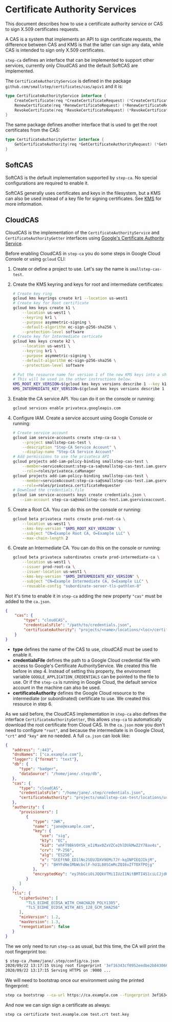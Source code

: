 # Certificate Authority Services

This document describes how to use a certificate authority service or CAS to
sign X.509 certificates requests.

A CAS is a system that implements an API to sign certificate requests, the
difference between CAS and KMS is that the latter can sign any data, while CAS
is intended to sign only X.509 certificates.

`step-ca` defines an interface that can be implemented to support other
services, currently only CloudCAS and the default SoftCAS are implemented.

The `CertificateAuthorityService` is defined in the package
`github.com/smallstep/certificates/cas/apiv1` and it is:

```go
type CertificateAuthorityService interface {
    CreateCertificate(req *CreateCertificateRequest) (*CreateCertificateResponse, error)
    RenewCertificate(req *RenewCertificateRequest) (*RenewCertificateResponse, error)
    RevokeCertificate(req *RevokeCertificateRequest) (*RevokeCertificateResponse, error)
}
```

The same package defines another interface that is used to get the root
certificates from the CAS:

```go
type CertificateAuthorityGetter interface {
    GetCertificateAuthority(req *GetCertificateAuthorityRequest) (*GetCertificateAuthorityResponse, error)
}
```

## SoftCAS

SoftCAS is the default implementation supported by `step-ca`. No special
configurations are required to enable it.

SoftCAS generally uses certificates and keys in the filesystem, but a KMS can
also be used instead of a key file for signing certificates. See [KMS](kms.md)
for more information.

## CloudCAS

CloudCAS is the implementation of the `CertificateAuthorityService` and
`CertificateAuthorityGetter` interfaces using [Google's Certificate Authority
Service](https://cloud.google.com/certificate-authority-service/).

Before enabling CloudCAS in `step-ca` you do some steps in Google Cloud Console
or using `gcloud` CLI:

1. Create or define a project to use. Let's say the name is `smallstep-cas-test`.
2. Create the KMS keyring and keys for root and intermediate certificates:

   ```sh
   # Create key ring
   gcloud kms keyrings create kr1 --location us-west1
   # Create key for Root certificate
   gcloud kms keys create k1 \
       --location us-west1 \
       --keyring kr1 \
       --purpose asymmetric-signing \
       --default-algorithm ec-sign-p256-sha256 \
       --protection-level software
   # Create key for Intermediate certicate
   gcloud kms keys create k2 \
       --location us-west1 \
       --keyring kr1 \
       --purpose asymmetric-signing \
       --default-algorithm ec-sign-p256-sha256 \
       --protection-level software

   # Put the resource name for version 1 of the new KMS keys into a shell variable.
   # This will be used in the other instructions below.
   KMS_ROOT_KEY_VERSION=$(gcloud kms keys versions describe 1 --key k1 --keyring kr1 --location us-west1 --format "value(name)")
   KMS_INTERMEDIATE_KEY_VERSION=$(gcloud kms keys versions describe 1 --key k2 --keyring kr1 --location us-west1 --format "value(name)")
   ```

3. Enable the CA service API. You can do it on the console or running:

   ```sh
   gcloud services enable privateca.googleapis.com
   ```

4. Configure IAM. Create a service account using Google Console or running:

   ```sh
   # Create service account
   gcloud iam service-accounts create step-ca-sa \
       --project smallstep-cas-test \
       --description "Step-CA Service Account" \
       --display-name "Step-CA Service Account"
   # Add permissions to use the privateca API
   gcloud projects add-iam-policy-binding smallstep-cas-test \
       --member=serviceAccount:step-ca-sa@smallstep-cas-test.iam.gserviceaccount.com \
       --role=roles/privateca.caManager
   gcloud projects add-iam-policy-binding smallstep-cas-test \
       --member=serviceAccount:step-ca-sa@smallstep-cas-test.iam.gserviceaccount.com \
       --role=roles/privateca.certificateRequester
   # Download the credentials.file
   gcloud iam service-accounts keys create credentials.json \
      --iam-account step-ca-sa@smallstep-cas-test.iam.gserviceaccount.com
   ```

5. Create a Root CA. You can do this on the console or running:

   ```sh
   gcloud beta privateca roots create prod-root-ca \
       --location us-west1 \
       --kms-key-version "$KMS_ROOT_KEY_VERSION" \
       --subject "CN=Example Root CA, O=Example LLC" \
       --max-chain-length 2
   ```

6. Create an Intermediate CA. You can do this on the console or running:

   ```sh
   gcloud beta privateca subordinates create prod-intermediate-ca \
       --location us-west1 \
       --issuer prod-root-ca \
       --issuer-location us-west1 \
       --kms-key-version "$KMS_INTERMEDIATE_KEY_VERSION" \
       --subject "CN=Example Intermediate CA, O=Example LLC" \
       --reusable-config "subordinate-server-tls-pathlen-0"
   ```

Not it's time to enable it in `step-ca` adding the new property `"cas"` must be added
to the `ca.json`.

```json
{
    "cas": {
        "type": "cloudCAS",
        "credentialsFile": "/path/to/credentials.json",
        "certificateAuthority": "projects/<name>/locations/<loc>/certificateAuthorities/<ca-name>"
    }
}
```

* **type** defines the name of the CAS to use, _cloudCAS_ must be used to enable it.
* **credentialsFile** defines the path to a Google Cloud credential file with
  access to Google's Certificate AuthorityService. We created this file before
  in step 4. Instead of setting this property, the environment variable
  `GOOGLE_APPLICATION_CREDENTIALS` can be pointed to the file to use. Or if the
  `step-ca` is running in Google Cloud, the default service account in the
  machine can also be used.
* **certificateAuthority** defines the Google Cloud resource to the intermediate
  (or subordinated) certificate to use. We created this resource in step 6.

As we said before, the CloudCAS implementation in `step-ca` also defines the
interface `CertificateAuthorityGetter`, this allows `step-ca` to automatically
download the root certificate from Cloud CAS. In the `ca.json` now you don't
need to configure `"root"`, and because the intermediate is in Google Cloud,
`"crt"` and `"key"` are no needed. A full `ca.json` can look like:

```json
{
   "address": ":443",
   "dnsNames": ["ca.example.com"],
   "logger": {"format": "text"},
   "db": {
      "type": "badger",
      "dataSource": "/home/jane/.step/db",
   },
   "cas": {
      "type": "cloudCAS",
      "credentialsFile": "/home/jane/.step/credentials.json",
      "certificateAuthority": "projects/smallstep-cas-test/locations/us-west1/certificateAuthorities/prod-intermediate-ca"
   },
   "authority": {
      "provisioners": [
         {
            "type": "JWK",
            "name": "jane@example.com",
            "key": {
               "use": "sig",
               "kty": "EC",
               "kid": "ehFT9BkVOY5k_eIiMax0ZxVZCe2hlDVkMwZ2Y78av4s",
               "crv": "P-256",
               "alg": "ES256",
               "x": "GtEftN0_ED1lNc2SEUJDXV9EMi7JY-kqINPIEQJIkjM",
               "y": "8HYFdNe1MbWcbclF-hU1L80SCmMcZQI6vZfTOXfPOjg"
            },
            "encryptedKey": "eyJhbGciOiJQQkVTMi1IUzI1NitBMTI4S1ciLCJjdHkiOiJqd2sranNvbiIsImVuYyI6IkEyNTZHQ00iLCJwMmMiOjEwMDAwMCwicDJzIjoiSjBSWnY5UFZrM3JKRUJkem5RbExzZyJ9.Fiwvo-RIKU5G6v5udeCT1nlX87ElxrocP2FcgNs3AqEz5OH9H4suew.NmzUJR_9xv8ynQC8.dqOveA_G5kn5lxjxnEZoJCystnJMVYLkZ_8CVzfJQhYchbZfNk_-FKdIuQxeWWBzvmomsILFNtLOIUoqSt30qk83lFyGQWN8Ke2bK5DhuwojF7RI_UqkMyiKP0F28Z4ZFhfQP5D2ZT_stoFaMlU8eak0-T8MOiBIfdAJTWM9x2DN-68mtUBuL5z5eU8bqsxELnjGauD_GHTdnduOosmYsw8vp_PmffTTwqUzDFH1RhkeSmRFRZntAizZMGYkxLamquHI3Jvuqiv4eeJ3yLqh3Ppyo_mVQKnxM7P9TyTxcvLkb2dB3K-cItl1fpsz92cy8euKsKG8n5-hKFRyPfY.j7jBN7nUwatoSsIZuNIwHA"
         }
      ]
   },
   "tls": {
      "cipherSuites": [
         "TLS_ECDHE_ECDSA_WITH_CHACHA20_POLY1305",
         "TLS_ECDHE_ECDSA_WITH_AES_128_GCM_SHA256"
      ],
      "minVersion": 1.2,
      "maxVersion": 1.3,
      "renegotiation": false
   }
}
```

The we only need to run `step-ca` as usual, but this time, the CA will print the
root fingerprint too:

```sh
$ step-ca /home/jane/.step/config/ca.json
2020/09/22 13:17:15 Using root fingerprint '3ef16343cf0952eedbe2b843066bb798fa7a7bceb16aa285e8b0399f661b28b7'
2020/09/22 13:17:15 Serving HTTPS on :9000 ...
```

We will need to bootstrap once our environment using the printed fingerprint:

```sh
step ca bootstrap --ca-url https://ca.example.com --fingerprint 3ef16343cf0952eedbe2b843066bb798fa7a7bceb16aa285e8b0399f661b28b7
```

And now we can sign sign a certificate as always:

```sh
step ca certificate test.example.com test.crt test.key
```
